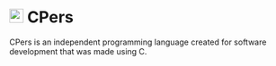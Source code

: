 # <a href="#" alt="DOSVision"><img src="https://media.discordapp.net/attachments/916226674071339010/949979033892950026/CPers.png?width=408&height=408" width="25" height="25" /></a> CPers
CPers is an independent programming language created for software development that was made using C.
